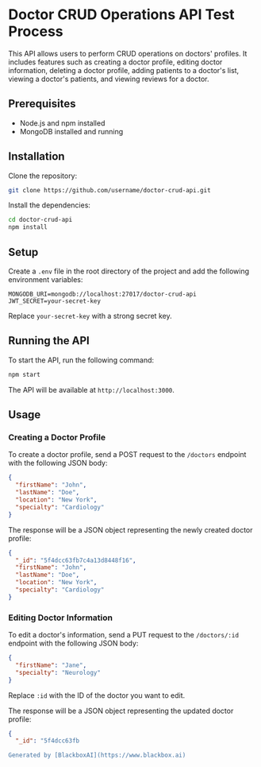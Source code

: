  # Doctor CRUD Operations API Test Process

This API allows users to perform CRUD operations on doctors' profiles. It includes features such as creating a doctor profile, editing doctor information, deleting a doctor profile, adding patients to a doctor's list, viewing a doctor's patients, and viewing reviews for a doctor.

## Prerequisites

- Node.js and npm installed
- MongoDB installed and running

## Installation

Clone the repository:

```bash
git clone https://github.com/username/doctor-crud-api.git
```

Install the dependencies:

```bash
cd doctor-crud-api
npm install
```

## Setup

Create a `.env` file in the root directory of the project and add the following environment variables:

```
MONGODB_URI=mongodb://localhost:27017/doctor-crud-api
JWT_SECRET=your-secret-key
```

Replace `your-secret-key` with a strong secret key.

## Running the API

To start the API, run the following command:

```bash
npm start
```

The API will be available at `http://localhost:3000`.

## Usage

### Creating a Doctor Profile

To create a doctor profile, send a POST request to the `/doctors` endpoint with the following JSON body:

```json
{
  "firstName": "John",
  "lastName": "Doe",
  "location": "New York",
  "specialty": "Cardiology"
}
```

The response will be a JSON object representing the newly created doctor profile:

```json
{
  "_id": "5f4dcc63fb7c4a13d8448f16",
  "firstName": "John",
  "lastName": "Doe",
  "location": "New York",
  "specialty": "Cardiology"
}
```

### Editing Doctor Information

To edit a doctor's information, send a PUT request to the `/doctors/:id` endpoint with the following JSON body:

```json
{
  "firstName": "Jane",
  "specialty": "Neurology"
}
```

Replace `:id` with the ID of the doctor you want to edit.

The response will be a JSON object representing the updated doctor profile:

```json
{
  "_id": "5f4dcc63fb

Generated by [BlackboxAI](https://www.blackbox.ai)